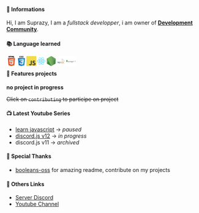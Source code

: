#### 👋 Informations

Hi, I am Suprazy, I am a *fullstack developper*, i am owner of **[Development Community](https://discord.gg/sChcYDMf5G)**.

#### 📚 Language learned

[<img align="left" alt="HTML5" width="26px" src="https://raw.githubusercontent.com/github/explore/80688e429a7d4ef2fca1e82350fe8e3517d3494d/topics/html/html.png" />](https://developer.mozilla.org/fr/docs/Web/HTML)

[<img align="left" alt="CSS3" width="26px" src="https://raw.githubusercontent.com/github/explore/80688e429a7d4ef2fca1e82350fe8e3517d3494d/topics/css/css.png" />](https://developer.mozilla.org/fr/docs/Web/CSS)

[<img align="left" alt="JavaScript" width="26px" src="https://raw.githubusercontent.com/github/explore/80688e429a7d4ef2fca1e82350fe8e3517d3494d/topics/javascript/javascript.png" />](https://developer.mozilla.org/fr/docs/Web/JavaScript)

[<img align="left" alt="React" width="26px" src="https://raw.githubusercontent.com/github/explore/80688e429a7d4ef2fca1e82350fe8e3517d3494d/topics/react/react.png" />](https://fr.reactjs.org)

[<img align="left" alt="Node.js" width="26px" src="https://raw.githubusercontent.com/github/explore/80688e429a7d4ef2fca1e82350fe8e3517d3494d/topics/nodejs/nodejs.png" />](https://nodejs.org/en/)

[<img align="left" alt="MySQL" width="26px" src="https://raw.githubusercontent.com/github/explore/80688e429a7d4ef2fca1e82350fe8e3517d3494d/topics/mysql/mysql.png" />](https://www.mysql.com/fr/)

[<img align="left" alt="MongoDB" width="26px" src="https://raw.githubusercontent.com/github/explore/80688e429a7d4ef2fca1e82350fe8e3517d3494d/topics/mongodb/mongodb.png" />](https://www.mongodb.com/fr)


<br/>

#### 🧐 Features projects

**no project in progress**

~~Click on `contributing` to participe on project~~

#### 📺 Latest Youtube Series
 - [learn javascript](https://www.youtube.com/watch?v=cDfw6pekEqY&list=PLpBtWRenhW_RgEjC_Vzk3XqeebfgMMmCv&index=1&t=1s) -> *paused*
 - [discord.js v12](https://www.youtube.com/watch?v=7kcm3FXG45M&list=PLpBtWRenhW_TrxYQn11892ABmua_dYyrh&index=1&t=703s) -> *in progress*
 - discord.js v11 -> *archived*


#### 🙇 Special Thanks

- [booleans-oss](https://github.com/booleans-oss) for amazing readme, contribute on my projects

#### 🚀 Others Links

- [Server Discord](https://discord.gg/sChcYDMf5G)
- [Youtube Channel](https://www.youtube.com/channel/UCmH1td7f73IEyYNNg5XDT9g)
